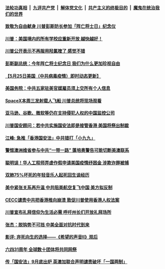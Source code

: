 ####  [法轮功真相](../../../../basic/blob/master/README.md?t=05260401) &nbsp;|&nbsp; [九评共产党](../../../../9ping.md/blob/master/README.md?t=05260401) &nbsp;|&nbsp; [解体党文化](../../../../jtdwh.md/blob/master/README.md?t=05260401)  &nbsp;|&nbsp; [共产主义的终极目的](../../../../gczydzjmd.md/blob/master/README.md?t=05260401) &nbsp;|&nbsp; [魔鬼在统治我们的世界](../../../../mgztzwmdsj.md/blob/master/README.md?t=05260401) 

#### [致敬为自由献身 川普彭斯防长参加「阵亡将士日」纪念仪](../pages/soh6/382870.md?t=05260401) 
#### [川普：美国境内的所有学校应重新开放 越快越好！](../pages/soh6/382867.md?t=05260401) 
#### [川普公开表示不再服用羟氯喹了 感觉不错](../pages/soh6/382858.md?t=05260401) 
#### [彭斯副总统：今年阵亡将士纪念日 我们为什么更加珍视自由](../pages/soh6/382864.md?t=05260401) 
#### [【5月25日美国（中共病毒疫情）即时动态更新】](../pages/soh6/382795.md?t=05260401) 
#### [美国务院：中共五家驻美官媒雇员须上交所有个人信息](../pages/soh6/382672.md?t=05260401) 
#### [SpaceX本周三发射载人飞船 川普总统将现场观看](../pages/soh6/382666.md?t=05260401) 
#### [亚马逊、谷歌、微软等仍在支持侵犯人权的中国监控公司](../pages/soh6/382546.md?t=05260401) 
#### [川普国安顾问：若中共实施国安法即是接管香港 美国将祭出制裁](../pages/soh6/382573.md?t=05260401) 
#### [江峰: 急推「香港国安法」中共错打「小九九」](../pages/soh6/382570.md?t=05260401) 
#### [警惕澳洲维省参与中共“一带一路”  蓬培奥警告可能切断美澳联系](../pages/soh6/382543.md?t=05260401) 
#### [聪明误！华人工程师弄虚作假申请美国疫情纾困金 涉欺诈罪被捕 ](../pages/soh6/382411.md?t=05260401) 
#### [双肺75%坏死的年轻音乐人起死回生谈经历](../pages/soh6/382333.md?t=05260401) 
#### [美中紧张关系再升温 中共阻美航空复飞中国 美方拟反制](../pages/soh6/382279.md?t=05260401) 
#### [CECC谴责中共把香港推向崩溃 敦促川普使用香港人权法案](../pages/soh6/382249.md?t=05260401) 
#### [川普宣布礼拜信仰为生活必需 呼吁州长们开放礼拜场所](../pages/soh6/382228.md?t=05260401) 
#### [张杰：脱钩势不可挡 中美全面对抗时代到来](../pages/soh6/382219.md?t=05260401) 
#### [影评: 弃死向生的选择——《希望的声音II》观后](../pages/soh6/382216.md?t=05260401) 
#### [六四31周年 全球数十团体将共同网祭](../pages/soh6/382162.md?t=05260401) 
#### [传「国安法」9月底出炉 英澳加联合声明谴责破坏「一国两制」](../pages/soh6/382138.md?t=05260401) 
